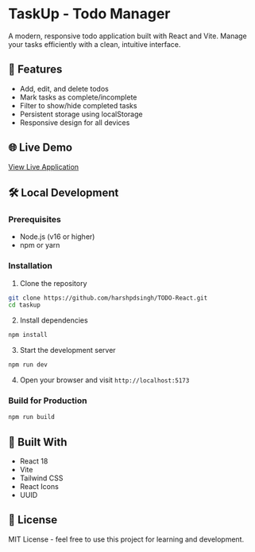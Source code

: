 # TaskUp - Todo Manager

A modern, responsive todo application built with React and Vite. Manage your tasks efficiently with a clean, intuitive interface.

## 🚀 Features

- Add, edit, and delete todos
- Mark tasks as complete/incomplete
- Filter to show/hide completed tasks
- Persistent storage using localStorage
- Responsive design for all devices

## 🌐 Live Demo

[View Live Application](https://todo-react-rho-inky.vercel.app/)

## 🛠️ Local Development

### Prerequisites
- Node.js (v16 or higher)
- npm or yarn

### Installation

1. Clone the repository
```bash
git clone https://github.com/harshpdsingh/TODO-React.git
cd taskup
```

2. Install dependencies
```bash
npm install
```

3. Start the development server
```bash
npm run dev
```

4. Open your browser and visit `http://localhost:5173`

### Build for Production
```bash
npm run build
```

## 🧰 Built With

- React 18
- Vite
- Tailwind CSS
- React Icons
- UUID

## 📝 License

MIT License - feel free to use this project for learning and development.
